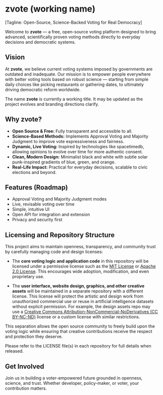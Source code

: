 # zvote (working name)

[Tagline: Open-Source, Science-Backed Voting for Real Democracy]

Welcome to **zvote** — a free, open-source voting platform designed to bring advanced, scientifically proven voting methods directly to everyday decisions and democratic systems.

## Vision

At **zvote**, we believe current voting systems imposed by governments are outdated and inadequate. Our mission is to empower people everywhere with better voting tools based on robust science — starting from simple daily choices like picking restaurants or gathering dates, to ultimately driving democratic reform worldwide.

The name **zvote** is currently a working title. It may be updated as the project evolves and branding directions clarify.

## Why zvote?

- **Open Source & Free:** Fully transparent and accessible to all.
- **Science-Based Methods:** Implements Approval Voting and Majority Judgment to improve vote expressiveness and fairness.
- **Dynamic, Live Voting:** Inspired by technologies like spacetimedb, allowing opinions to evolve over time for more authentic consent.
- **Clean, Modern Design:** Minimalist black and white with subtle solar punk-inspired gradients of blue, green, and orange.
- **Real-Life Impact:** Practical for everyday decisions, scalable to civic elections and beyond.

## Features (Roadmap)

- Approval Voting and Majority Judgment modes
- Live, revisable voting over time
- Simple, intuitive UI
- Open API for integration and extension
- Privacy and security first

## Licensing and Repository Structure

This project aims to maintain openness, transparency, and community trust by carefully managing code and design licenses:

- The **core voting logic and application code** in this repository will be licensed under a permissive license such as the [MIT License](https://opensource.org/licenses/MIT) or [Apache 2.0 License](https://www.apache.org/licenses/LICENSE-2.0). This encourages wide adoption, modification, and even proprietary use.

- The **user interface, website design, graphics, and other creative assets** will be maintained in a separate repository with a different license. This license will protect the artistic and design work from unauthorized commercial use or reuse in artificial intelligence datasets without explicit permission. For example, the design assets repo may use a [Creative Commons Attribution-NonCommercial-NoDerivatives (CC BY-NC-ND)](https://creativecommons.org/licenses/by-nc-nd/4.0/) license or a custom license with similar restrictions.

This separation allows the open source community to freely build upon the voting logic while ensuring that creative contributions receive the respect and protection they deserve.

Please refer to the LICENSE file(s) in each repository for full details when released.

## Get Involved

Join us in building a voter-empowered future grounded in openness, science, and trust. Whether developer, policy-maker, or voter, your contribution matters.
